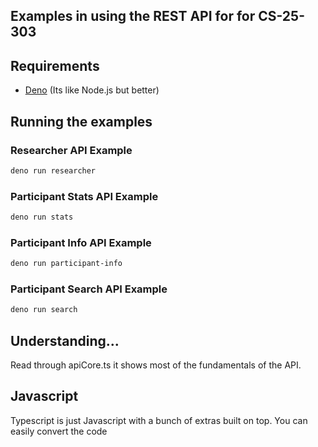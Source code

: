 ## Examples in using the REST API for for CS-25-303

## Requirements

- [Deno](https://deno.com/) (Its like Node.js but better)

## Running the examples

### Researcher API Example

```bash
deno run researcher
```

### Participant Stats API Example

```bash
deno run stats
```

### Participant Info API Example

```bash
deno run participant-info
```

### Participant Search API Example

```bash
deno run search
```

## Understanding...

Read through apiCore.ts it shows most of the fundamentals of the API.

## Javascript

Typescript is just Javascript with a bunch of extras built on top. You can easily convert the code
